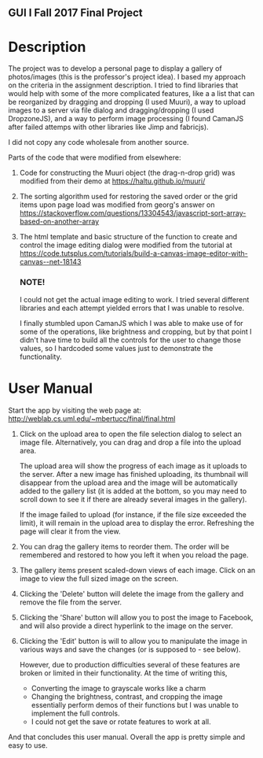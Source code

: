 
## GUI I Fall 2017 Final Project


# Description

The project was to develop a personal page to display a gallery of photos/images 
(this is the professor's project idea). I based my approach on the criteria in the 
assignment description. I tried to find libraries that would help with some of the
more complicated features, like a a list that can be reorganized by dragging and 
dropping (I used Muuri), a way to upload images to a server via file dialog and
dragging/dropping (I used DropzoneJS), and a way to perform image processing
(I found CamanJS after failed attemps with other libraries like Jimp and fabricjs).

I did not copy any code wholesale from another source.

Parts of the code that were modified from elsewhere:

1. Code for constructing the Muuri object (the drag-n-drop grid) was 
   modified from their demo at https://haltu.github.io/muuri/

2. The sorting algorithm used for restoring the saved order or the grid
   items upon page load was modified from georg's answer on
   https://stackoverflow.com/questions/13304543/javascript-sort-array-based-on-another-array

3. The html template and basic structure of the function to create and control the 
   image editing dialog were modified from the tutorial at
   https://code.tutsplus.com/tutorials/build-a-canvas-image-editor-with-canvas--net-18143
   
   ### NOTE!
   I could not get the actual image editing to work. I tried several different
   libraries and each attempt yielded errors that I was unable to resolve. 
   
   I finally stumbled upon CamanJS which I was able to make use of for some of 
   the operations, like brightness and cropping, but by that point I didn't have time
   to build all the controls for the user to change those values, so I hardcoded 
   some values just to demonstrate the functionality.


# User Manual

Start the app by visiting the web page at:
  http://weblab.cs.uml.edu/~mbertucc/final/final.html


1. Click on the upload area to open the file selection dialog to select an image file.
   Alternatively, you can drag and drop a file into the upload area.

   The upload area will show the progress of each image as it uploads to the server.
   After a new image has finished uploading, its thumbnail will disappear from the upload area and
   the image will be automatically added to the gallery list (it is added at the bottom, so you may
   need to scroll down to see it if there are already several images in the gallery).

   If the image failed to upload (for instance, if the file size exceeded the limit), it will remain
   in the upload area to display the error. Refreshing the page will clear it from the view.

2. You can drag the gallery items to reorder them. The order will be remembered and restored to how you
   left it when you reload the page.

3. The gallery items present scaled-down views of each image. Click on an image to view the full sized
   image on the screen.

4. Clicking the 'Delete' button will delete the image from the gallery and remove the 
   file from the server.

5. Clicking the 'Share' button will allow you to post the image to Facebook, and will also provide a
   direct hyperlink to the image on the server.

6. Clicking the 'Edit' button is will to allow you to manipulate the image in various ways 
   and save the changes (or is supposed to - see below).
   
   However, due to production difficulties several of these features are broken or limited in 
   their functionality.
   At the time of writing this,
     - Converting the image to grayscale works like a charm
     - Changing the brightness, contrast, and cropping the image essentially perform demos of their
       functions but I was unable to implement the full controls.
     - I could not get the save or rotate features to work at all.

And that concludes this user manual. Overall the app is pretty simple and easy to use.

